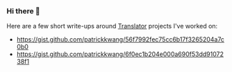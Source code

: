 ### Hi there 👋

Here are a few short write-ups around [Translator](https://ncats.nih.gov/translator) projects I've worked on:
* https://gist.github.com/patrickkwang/56f7992fec75cc6b17f3265204a7c0b0
* https://gist.github.com/patrickkwang/6f0ec1b204e000a690f53dd9107238f1

<!--
**patrickkwang/patrickkwang** is a ✨ _special_ ✨ repository because its `README.md` (this file) appears on your GitHub profile.

Here are some ideas to get you started:

- 🔭 I’m currently working on ...
- 🌱 I’m currently learning ...
- 👯 I’m looking to collaborate on ...
- 🤔 I’m looking for help with ...
- 💬 Ask me about ...
- 📫 How to reach me: ...
- 😄 Pronouns: ...
- ⚡ Fun fact: ...
-->
